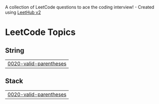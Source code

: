 A collection of LeetCode questions to ace the coding interview! - Created using [LeetHub v2](https://github.com/arunbhardwaj/LeetHub-2.0)
<!---LeetCode Topics Start-->
# LeetCode Topics
## String
|  |
| ------- |
| [0020-valid-parentheses](https://github.com/aryaakshirsagar/leetcode/tree/master/0020-valid-parentheses) |
## Stack
|  |
| ------- |
| [0020-valid-parentheses](https://github.com/aryaakshirsagar/leetcode/tree/master/0020-valid-parentheses) |
<!---LeetCode Topics End-->